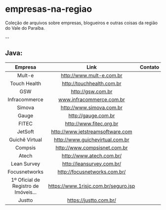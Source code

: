 # empresas-na-regiao
Coleção de arquivos sobre empresas, blogueiros e outras coisas da região do Vale do Paraíba.

--

## Java:

|     Empresa    |               Link               | Contato |
|:--------------:|:--------------------------------:|:-------:|
| Mult-e         |         http://www.mult-e.com.br |         |
| Touch Health   |        http://touchhealth.com.br |         |
| GSW            |                http://gsw.com.br |         |
| Infracommerce  |         www.infracommerce.com.br |         |
| Simova         |         http://www.simova.com.br |         |
| Gauge          |              http://gauge.com.br |         |
| FITEC          |          http://www.fitec.org.br |         |
| JetSoft        | http://www.jetstreamsoftware.com |         |
| Guichê Virtual |  http://www.guichevirtual.com.br |         |
| Compsis        |     http://www.compsisnet.com.br |         |
| Atech          |         http://www.atech.com.br/ |         |
| Lean Survey    |        http://leansurvey.com.br/ |         |
| Focusnetworks  |     http://focusnetworks.com.br/ |         |
| 1º Oficial de Registro de Imóveis... |     https://www.1risjc.com.br/seguro.jsp |
| Justto |     https://justto.com.br/ |
